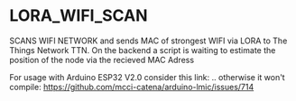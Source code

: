 # LORA_WIFI_SCAN
SCANS WIFI NETWORK and sends MAC of strongest WIFI via LORA to The Things Network TTN.
On the backend a script is waiting to estimate the position of the node via the recieved MAC Adress


For usage with Arduino ESP32 V2.0 consider this link: .. otherwise it won't compile: https://github.com/mcci-catena/arduino-lmic/issues/714
 
